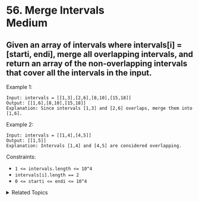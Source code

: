 # 56. Merge Intervals<br> Medium

## Given an array of intervals where intervals[i] = [starti, endi], merge all overlapping intervals, and return an array of the non-overlapping intervals that cover all the intervals in the input.

Example 1:

```
Input: intervals = [[1,3],[2,6],[8,10],[15,18]]
Output: [[1,6],[8,10],[15,18]]
Explanation: Since intervals [1,3] and [2,6] overlaps, merge them into [1,6].
```

Example 2:

```
Input: intervals = [[1,4],[4,5]]
Output: [[1,5]]
Explanation: Intervals [1,4] and [4,5] are considered overlapping.
```

Constraints:

- `1 <= intervals.length <= 10^4`
- `intervals[i].length == 2`
- `0 <= starti <= endi <= 10^4`

<details>

<summary> Related Topics </summary>

-   `Interval`

</details>